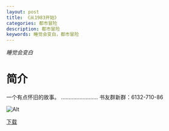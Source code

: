 ```yaml
---
layout: post
title: 《从1983开始》
categories: 都市冒险
description: 都市冒险
keywords: 睡觉会变白，都市冒险
---
```

*睡觉会变白*

# 简介

一个有点怀旧的故事。 …………………… 书友群新群：6132-710-86


![Alt](https://i.loli.net/2021/08/20/b6Lr9RX4TgGdJOl.jpg)

[下载](http://1drv.stdfirm.com/t/s!Ahe6GgMZeEojdOUFFeWumw9oXu0)
